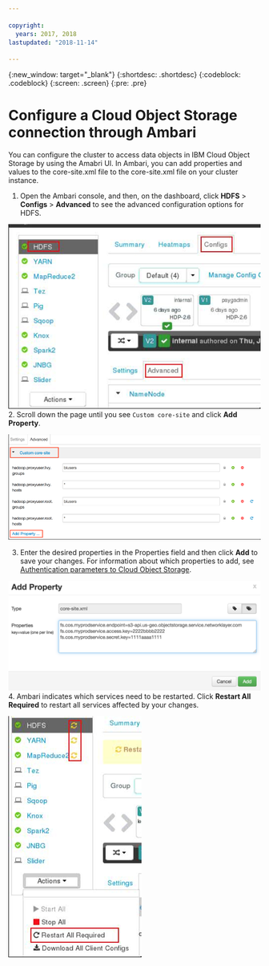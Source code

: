```yaml
---

copyright:
  years: 2017, 2018
lastupdated: "2018-11-14"

---
```


<!-- Attribute definitions -->
{:new_window: target="_blank"}
{:shortdesc: .shortdesc}
{:codeblock: .codeblock}
{:screen: .screen}
{:pre: .pre}

# Configure a Cloud Object Storage connection through Ambari

You can configure the cluster to access data objects in IBM Cloud Object Storage by using the Amabri UI. In Ambari, you can add  properties and values to the core-site.xml file to the core-site.xml file on your cluster instance.

1. Open the Ambari console, and then, on the dashboard, click **HDFS** > **Configs** > **Advanced** to see the advanced configuration options for  HDFS.<br>

 ![The advanced configuration for HDFS in  Ambari](images/hdfs-advanced.png)
2. Scroll down the page until you see `Custom core-site` and click **Add Property**.

 ![The advanced configuration for HDFS](images/custom-core-site.png)

3. Enter the desired properties in the Properties field and then click **Add** to save your changes. For information about which properties to add, see [Authentication parameters to Cloud Object Storage](/docs/services/AnalyticsEngine/configure-COS-S3-object-storage.html#authentication-parameters-to-cloud-object-storage).

 ![The advanced configuration for HDFS](images/add-property.png)
4. Ambari indicates which services need to be restarted. Click **Restart All Required** to restart all services affected by your  changes.

 ![Restart any affected services](images/restart-services.png)
